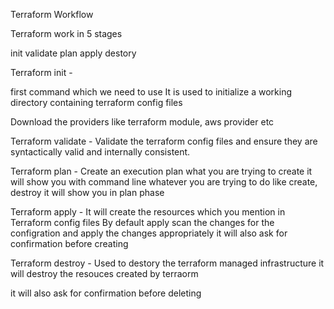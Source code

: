 Terraform Workflow

Terraform work in 5 stages 

init   validate    plan    apply    destory 


Terraform init - 

first command which we need to use 
It is used to initialize a working directory containing terraform config files 

Download the providers like terraform module, aws provider etc


Terraform validate - 
Validate the terraform config files and ensure they are syntactically valid and internally consistent.


Terraform plan - 
Create an execution plan 
what you are trying to create it will show you with command line 
whatever you are trying to do like create, destroy it will show you in plan phase 


Terraform apply -
It will create the resources which you mention in Terraform config files
By default apply scan the changes for the configration and apply the changes appropriately 
it will also ask for confirmation before  creating  



Terraform destroy - 
Used to destory the terraform managed infrastructure
it will destroy the resouces created by terraorm 

it will also ask for confirmation before deleting 